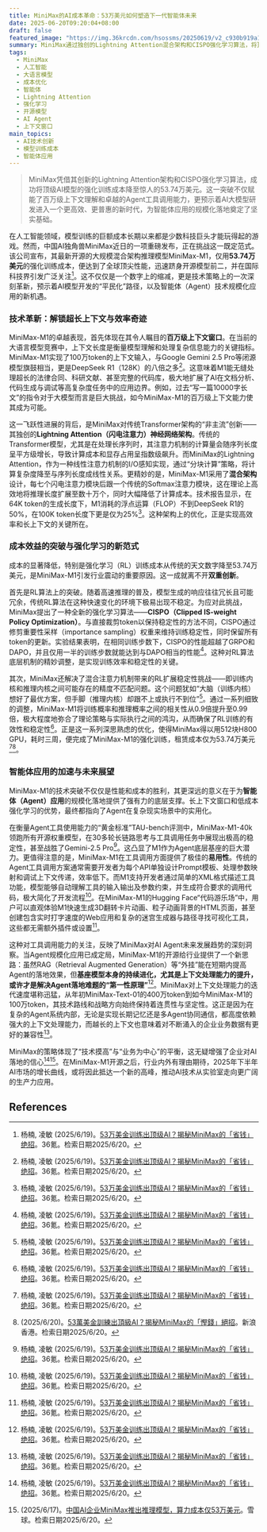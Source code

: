 ```yaml
---
title: MiniMax的AI成本革命：53万美元如何塑造下一代智能体未来
date: 2025-06-20T09:20:04+08:00
draft: false
featured_image: "https://img.36krcdn.com/hsossms/20250619/v2_c930b919a12e40329e7cc903ec2a906a@000000_oswg160284oswg1080oswg1110_img_000?x-oss-process=image/format,jpg/interlace,1"
summary: MiniMax通过独创的Lightning Attention混合架构和CISPO强化学习算法，将顶级AI模型的强化训练成本大幅降低至53.74万美元，实现了百万级上下文处理能力和卓越的Agent工具调用表现。这一技术突破不仅显著降低了AI研发门槛，更为智能体技术的广泛应用和AI市场的未来增长注入了强大信心。
tags: 
  - MiniMax
  - 人工智能
  - 大语言模型
  - 成本优化
  - 智能体
  - Lightning Attention
  - 强化学习
  - 开源模型
  - AI Agent
  - 上下文窗口
main_topics: 
  - AI技术创新
  - 模型训练成本
  - 智能体应用
---
```


> MiniMax凭借其创新的Lightning Attention架构和CISPO强化学习算法，成功将顶级AI模型的强化训练成本降至惊人的53.74万美元。这一突破不仅赋能了百万级上下文理解和卓越的Agent工具调用能力，更预示着AI大模型研发进入一个更高效、更普惠的新时代，为智能体应用的规模化落地奠定了坚实基础。

在人工智能领域，模型训练的巨额成本长期以来都是少数科技巨头才能玩得起的游戏。然而，中国AI独角兽MiniMax近日的一项重磅发布，正在挑战这一既定范式。该公司宣布，其最新开源的大规模混合架构推理模型MiniMax-M1，仅用**53.74万美元**的强化训练成本，便达到了全球顶尖性能，迅速跻身开源模型前二，并在国际科技界引发广泛关注[^1]。这不仅仅是一个数字上的缩减，更是技术策略上的一次深刻革新，预示着AI模型开发的“平民化”路径，以及智能体（Agent）技术规模化应用的新机遇。

### 技术革新：解锁超长上下文与效率奇迹

MiniMax-M1的卓越表现，首先体现在其令人瞩目的**百万级上下文窗口**。在当前的大语言模型竞赛中，上下文长度是衡量模型理解和处理复杂信息能力的关键指标。MiniMax-M1实现了100万token的上下文输入，与Google Gemini 2.5 Pro等闭源模型旗鼓相当，更是DeepSeek R1（128K）的八倍之多[^1]。这意味着M1能无缝处理超长的法律合同、科研文献、甚至完整的代码库，极大地扩展了AI在文档分析、代码生成与调试等高复杂度任务中的应用边界。例如，过去“写一篇10000字长文”的指令对于大模型而言是巨大挑战，如今MiniMax-M1的百万级上下文能力使其成为可能。

这一飞跃性进展的背后，是MiniMax对传统Transformer架构的“非主流”创新——其独创的**Lightning Attention（闪电注意力）神经网络架构**。传统的Transformer模型，尤其是在处理长序列时，其注意力机制的计算量会随序列长度呈平方级增长，导致计算成本和显存占用呈指数级飙升。而MiniMax的Lightning Attention，作为一种线性注意力机制的I/O感知实现，通过“分块计算”策略，将计算复杂度降至与序列长度成线性关系。更精妙的是，MiniMax-M1采用了**混合架构**设计，每七个闪电注意力模块后跟一个传统的Softmax注意力模块，这在理论上高效地将推理长度扩展至数十万个，同时大幅降低了计算成本。技术报告显示，在64K token的生成长度下，M1消耗的浮点运算（FLOP）不到DeepSeek R1的50%，在100K token长度下更是仅为25%[^1]。这种架构上的优化，正是实现高效率和长上下文的关键所在。

### 成本效益的突破与强化学习的新范式

成本的显著降低，特别是强化学习（RL）训练成本从传统的天文数字降至53.74万美元，是MiniMax-M1引发行业震动的重要原因。这一成就离不开**双重创新**。

首先是RL算法上的突破。随着高速推理的普及，模型生成的响应往往冗长且可能冗余，传统RL算法在这种快速变化的环境下极易出现不稳定。为应对此挑战，MiniMax提出了一种全新的强化学习算法——**CISPO（Clipped IS-weight Policy Optimization）**。与直接裁剪token以保持稳定性的方法不同，CISPO通过修剪重要性采样（importance sampling）权重来维持训练稳定性，同时保留所有token的更新。实验结果表明，在相同训练步数下，CISPO的性能超越了GRPO和DAPO，并且仅用一半的训练步数就能达到与DAPO相当的性能[^1]。这种对RL算法底层机制的精妙调整，是实现训练效率和稳定性的关键。

其次，MiniMax还解决了混合注意力机制带来的RL扩展稳定性挑战——即训练内核和推理内核之间可能存在的精度不匹配问题。这个问题犹如“大脑（训练内核）想好了最优方案，但手脚（推理内核）却跟不上或执行不到位”[^1]。通过一系列细致的调整，MiniMax-M1将训练概率和推理概率之间的相关性从0.9倍提升至0.99倍，极大程度地弥合了理论策略与实际执行之间的鸿沟，从而确保了RL训练的有效性和稳定性[^1]。正是这一系列深思熟虑的优化，使得MiniMax得以用512块H800 GPU，耗时三周，便完成了MiniMax-M1的强化训练，租赁成本仅为53.74万美元[^1][^2]。

### 智能体应用的加速与未来展望

MiniMax-M1的技术突破不仅仅是性能和成本的胜利，其更深远的意义在于为**智能体（Agent）应用**的规模化落地提供了强有力的底层支撑。长上下文窗口和低成本强化学习的优势，最终都指向了Agent在复杂现实场景中的实用化。

在衡量Agent工具使用能力的“黄金标准”TAU-bench评测中，MiniMax-M1-40k领跑所有开源权重模型，在30多轮长链路思考与工具调用任务中展现出极高的稳定性，甚至战胜了Gemini-2.5 Pro[^1]。这凸显了M1作为Agent底层基座的巨大潜力。更值得注意的是，MiniMax-M1在工具调用方面提供了极佳的**易用性**。传统的Agent工具调用方案通常需要开发者为每个API单独设计Prompt模板、处理参数映射和调试上下文传递，效率低下。而M1支持开发者通过简单的XML格式描述工具功能，模型能够自动理解工具的输入输出及参数约束，并生成符合要求的调用代码，极大简化了开发流程[^1]。在MiniMax-M1的Hugging Face“代码游乐场”中，用户可以直观体验M1快速生成3D翻转卡片动画、粒子动画背景的HTML页面，甚至创建包含实时打字速度的Web应用和复杂的迷宫生成器与路径寻找可视化工具，这些都无需额外插件或设置[^1]。

这种对工具调用能力的关注，反映了MiniMax对AI Agent未来发展趋势的深刻洞察。当Agent规模化应用已成定局，MiniMax-M1的开源给行业提供了一个新思路：虽然RAG（Retrieval Augmented Generation）等“外挂”能在短期内提高Agent的落地效果，但**基座模型本身的持续进化，尤其是上下文处理能力的提升，或许才是解决Agent落地难题的“第一性原理”**[^1]。MiniMax对上下文处理能力的迭代速度堪称迅猛，从年初MiniMax-Text-01的400万token到如今MiniMax-M1的100万token，其技术路线和战略方向始终保持着连贯性与坚定性。这正是因为在复杂的Agent系统内部，无论是实现长期记忆还是多Agent协同通信，都高度依赖强大的上下文处理能力，而越长的上下文也意味着对不断涌入的企业业务数据有更好的兼容性[^1]。

MiniMax的策略体现了“技术摸高”与“业务为中心”的平衡，这无疑增强了企业对AI落地的信心[^1][^3]。在MiniMax-M1开源之后，行业内外有理由期待，2025年下半年AI市场的增长曲线，或将因此抵达一个新的高峰，推动AI技术从实验室走向更广阔的生产力应用。

## References

[^1]: 杨楠, 凌敏 (2025/6/19)。[53万美金训练出顶级AI？揭秘MiniMax的「省钱」绝招](https://www.36kr.com/p/3343393837023364)。36氪。检索日期2025/6/20。
[^2]: (2025/6/20)。[53萬美金訓練出頂級AI？揭秘MiniMax的「慳錢」絕招](https://portal.sina.com.hk/technology/sina/2025/06/20/1218321/53萬美金訓練出頂級ai？揭秘minimax的「慳錢」絕招/)。新浪香港。检索日期2025/6/20。
[^3]: (2025/6/17)。[中国AI企业MiniMax推出推理模型，算力成本仅53万美元](https://xueqiu.com/6070098896/339133003)。雪球。检索日期2025/6/20。
[^4]: (2025/6/19)。[用50万刀追平世界第一，MiniMax的新模型是怎么做到的？](https://news.qq.com/rain/a/20250619A03M3100)。腾讯新闻。检索日期2025/6/20。
[^5]: (2025/6/17)。[200亿AI独角兽反击，MiniMax首款推理模型赶超DeepSeeK，强化学习训练仅用380万元](https://finance.sina.com.cn/roll/2025-06-17/doc-infakpra2070205.shtml)。新浪财经。检索日期2025/6/20。
